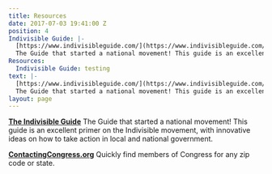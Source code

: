 ```yaml
---
title: Resources
date: 2017-07-03 19:41:00 Z
position: 4
Indivisible Guide: |-
  [https://www.indivisibleguide.com/](https://www.indivisibleguide.com/)
  The Guide that started a national movement! This guide is an excellent primer on the Indivisible movement, with innovative ideas on how to take action in local and national government.
Resources:
  Indivisible Guide: testing
text: |-
  [https://www.indivisibleguide.com/](https://www.indivisibleguide.com/)
  The Guide that started a national movement! This guide is an excellent primer on the Indivisible movement, with innovative ideas on how to take action in local and national government.
layout: page
---
```


[**The Indivisible Guide**](https://www.indivisibleguide.com/)
The Guide that started a national movement! This guide is an excellent primer on the Indivisible movement, with innovative ideas on how to take action in local and national government.

[**ContactingCongress.org**](https://www.contactingcongress.org/)
Quickly find members of Congress for any zip code or state.